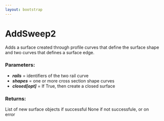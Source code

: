 ```yaml
---
layout: bootstrap
---
```


# AddSweep2

Adds a surface created through profile curves that define the surface
        shape and two curves that defines a surface edge.
          

### Parameters:

- ***rails*** = identifiers of the two rail curve
- ***shapes*** = one or more cross section shape curves
- ***closed[opt]*** = If True, then create a closed surface
        

### Returns:


List of new surface objects if successful
None if not successfule, or on error
        


